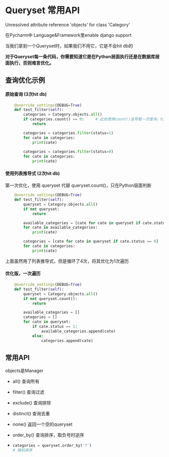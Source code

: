 # Queryset 常用API



Unresolved attribute reference 'objects' for class 'Category'

在Pycharm中 Language&Framework里enable django support



当我们拿到一个Queryset时，如果我们不用它，它是不会hit db的

**对于Queryset每一条代码，你需要知道它是在Python层面执行还是在数据库层面执行，否则难言优化。**



## 查询优化示例



#### 原始查询		(3次hit db)

```python
    @override_settings(DEBUG=True)
    def test_filter(self):
        categories = Category.objects.all()
        if categories.count() == 0:		# 此处使用count()会导致一次查询，hit db
            return

        categories = categories.filter(status=1)
        for cate in categories:
            print(cate)
            
        categories = categories.filter(status=0)
        for cate in categories:
            print(cate)
```





#### 使用列表推导式	(2次hit db)

第一次优化，使用 queryset 代替 queryset.count()，只在Python层面判断

```python
    @override_settings(DEBUG=True)
    def test_filter(self):
        queryset = Category.objects.all()
        if not queryset:
            return

        available_categories = [cate for cate in queryset if cate.status == 1]
        for cate in available_categories:
            print(cate)

        categories = [cate for cate in queryset if cate.status == 0]
        for cate in categories:
            print(cate)
```

上面虽然用了列表推导式，但是循环了4次，将其优化为1次遍历 



#### 优化版，一次遍历

```python
    @override_settings(DEBUG=True)
    def test_filter(self):
        queryset = Category.objects.all()
        if not queryset.count():
            return

        available_categories = []
        categories = []
        for cate in queryset:
            if cate.status == 1:
                available_categories.append(cate)
            else:
                categories.append(cate)
```





## 常用API

objects是Manager

- all()	查询所有

- filter()  查询过滤

- exclude()  查询排除

- distinct() 查询去重

- none() 返回一个空的queryset

- order_by() 查询排序，取负号时逆序

- ```python
  categories = queryset.order_by('?')
  # 随机排序
  ```

